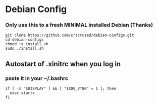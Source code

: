 # Debian Config

### Only use this to a fresh MINIMAL installed Debian (Thanks)
```
git clone https://github.com/crscrused/debian-configs.git
cd debian-configs
chmod +x install.sh
sudo ./install.sh
```
## Autostart of .xinitrc when you log in
### paste it in your ~/.bashrc
```
if [ -z "$DISPLAY" ] && [ "$XDG_VTNR" = 1 ]; then
  exec startx
fi
```
